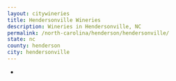 ```yaml
---
layout: citywineries
title: Hendersonville Wineries
description: Wineries in Hendersonville, NC
permalink: /north-carolina/henderson/hendersonville/
state: nc
county: henderson
city: hendersonville
---
```

-

